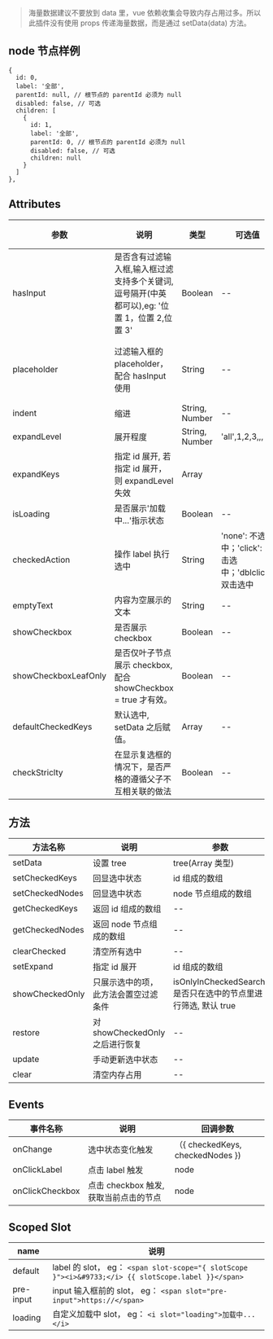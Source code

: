 > 海量数据建议不要放到 data 里，vue 依赖收集会导致内存占用过多。所以此插件没有使用 props 传递海量数据，而是通过 setData(data) 方法。

## node 节点样例

```
{
  id: 0,
  label: '全部',
  parentId: null, // 根节点的 parentId 必须为 null
  disabled: false, // 可选
  children: [
    {
      id: 1,
      label: '全部',
      parentId: 0, // 根节点的 parentId 必须为 null
      disabled: false, // 可选
      children: null
    }
  ]
},
```

## Attributes

| 参数                 | 说明                                                                                         | 类型           | 可选值                                                  | 默认值               |
| -------------------- | -------------------------------------------------------------------------------------------- | -------------- | ------------------------------------------------------- | -------------------- |
| hasInput             | 是否含有过滤输入框,输入框过滤支持多个关键词,逗号隔开(中英都可以),eg: '位置 1，位置 2,位置 3' | Boolean        | --                                                      | false                |
| placeholder          | 过滤输入框的 placeholder，配合 hasInput 使用                                                 | String         | --                                                      | 请输入关键字进行查找 |
| indent               | 缩进                                                                                         | String, Number | --                                                      | 15                   |
| expandLevel          | 展开程度                                                                                     | String, Number | 'all',1,2,3,,,                                          | 'all'                |
| expandKeys           | 指定 id 展开, 若指定 id 展开，则 expandLevel 失效                                            | Array          |                                                         | []                   |
| isLoading            | 是否展示'加载中...'指示状态                                                                  | Boolean        | --                                                      | false                |
| checkedAction        | 操作 label 执行选中                                                                          | String         | 'none': 不选中；'click': 单击选中；'dblclick': 双击选中 | 'none'               |
| emptyText            | 内容为空展示的文本                                                                           | String         | --                                                      | '暂无数据'           |
| showCheckbox         | 是否展示 checkbox                                                                            | Boolean        | --                                                      | false                |
| showCheckboxLeafOnly | 是否仅叶子节点展示 checkbox, 配合 showCheckbox = true 才有效。                               | Boolean        | --                                                      | false                |
| defaultCheckedKeys   | 默认选中, setData 之后赋值。                                                                 | Array          | --                                                      | []                   |
| checkStriclty        | 在显示复选框的情况下，是否严格的遵循父子不互相关联的做法                                     | Boolean        | --                                                      | false                |

## 方法

| 方法名称        | 说明                                 | 参数                                                           |
| --------------- | ------------------------------------ | -------------------------------------------------------------- |
| setData         | 设置 tree                            | tree(Array 类型)                                               |
| setCheckedKeys  | 回显选中状态                         | id 组成的数组                                                  |
| setCheckedNodes | 回显选中状态                         | node 节点组成的数组                                            |
| getCheckedKeys  | 返回 id 组成的数组                   | --                                                             |
| getCheckedNodes | 返回 node 节点组成的数组             | --                                                             |
| clearChecked    | 清空所有选中                         | --                                                             |
| setExpand       | 指定 id 展开                         | id 组成的数组                                                  |
| showCheckedOnly | 只展示选中的项，此方法会置空过滤条件 | isOnlyInCheckedSearch, 是否只在选中的节点里进行筛选, 默认 true |
| restore         | 对 showCheckedOnly 之后进行恢复      | --                                                             |
| update          | 手动更新选中状态                     | --                                                             |
| clear           | 清空内存占用                         | --                                                             |

## Events

| 事件名称        | 说明                                   | 回调参数                         |
| --------------- | -------------------------------------- | -------------------------------- |
| onChange        | 选中状态变化触发                       | （{ checkedKeys, checkedNodes }) |
| onClickLabel    | 点击 label 触发                        | node                             |
| onClickCheckbox | 点击 checkbox 触发, 获取当前点击的节点 | node                             |

## Scoped Slot

| name      | 说明                                                                                                |
| --------- | --------------------------------------------------------------------------------------------------- |
| default   | label 的 slot， eg： `<span slot-scope="{ slotScope }"><i>&#9733;</i> {{ slotScope.label }}</span>` |
| pre-input | input 输入框前的 slot， eg： `<span slot="pre-input">https://</span>`                               |
| loading   | 自定义加载中 slot， eg： `<i slot="loading">加载中...</i>`                                          |
